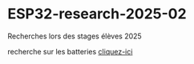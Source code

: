 # ESP32-research-2025-02
Recherches lors des stages élèves 2025

recherche sur les batteries [cliquez-ici](https://www.amazon.fr/diymore-Shield-Raspberry-Arduino-ESP8266/dp/B0822Q4VS4?dib=eyJ2IjoiMSJ9.-M4wBeB3oWeng4FReJ0NewvUf2ofoLKN4kg7wkirX9uQIdDmdbIUbdErIfIHlSnhkgQy0U6SBL8N0ISni_JgAzxb5alDecLo7W1Jc0Gd_ldtwC3731OXFmMTue8IjZJxEGHFBJHfP7bAL9Zwq8Gdhg.TDDTmY8zI7UhnujTPOV_f9hp9NzowpvxT8G_hyRpyvo&dib_tag=se&keywords=batterie%2Besp32&qid=1747297511&sr=8-1&th=1)
